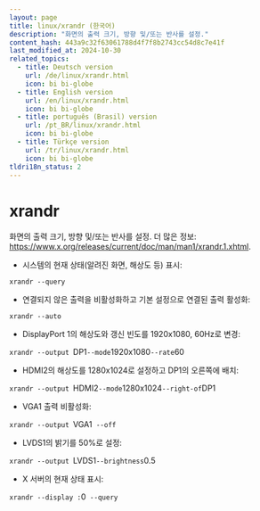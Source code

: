 ```yaml
---
layout: page
title: linux/xrandr (한국어)
description: "화면의 출력 크기, 방향 및/또는 반사를 설정."
content_hash: 443a9c32f63061788d4f7f8b2743cc54d8c7e41f
last_modified_at: 2024-10-30
related_topics:
  - title: Deutsch version
    url: /de/linux/xrandr.html
    icon: bi bi-globe
  - title: English version
    url: /en/linux/xrandr.html
    icon: bi bi-globe
  - title: português (Brasil) version
    url: /pt_BR/linux/xrandr.html
    icon: bi bi-globe
  - title: Türkçe version
    url: /tr/linux/xrandr.html
    icon: bi bi-globe
tldri18n_status: 2
---
```

# xrandr

화면의 출력 크기, 방향 및/또는 반사를 설정.
더 많은 정보: <https://www.x.org/releases/current/doc/man/man1/xrandr.1.xhtml>.

- 시스템의 현재 상태(알려진 화면, 해상도 등) 표시:

`xrandr --query`

- 연결되지 않은 출력을 비활성화하고 기본 설정으로 연결된 출력 활성화:

`xrandr --auto`

- DisplayPort 1의 해상도와 갱신 빈도를 1920x1080, 60Hz로 변경:

`xrandr --output `<span class="tldr-var badge badge-pill bg-dark-lm bg-white-dm text-white-lm text-dark-dm font-weight-bold">DP1</span>` --mode `<span class="tldr-var badge badge-pill bg-dark-lm bg-white-dm text-white-lm text-dark-dm font-weight-bold">1920x1080</span>` --rate `<span class="tldr-var badge badge-pill bg-dark-lm bg-white-dm text-white-lm text-dark-dm font-weight-bold">60</span>

- HDMI2의 해상도를 1280x1024로 설정하고 DP1의 오른쪽에 배치:

`xrandr --output `<span class="tldr-var badge badge-pill bg-dark-lm bg-white-dm text-white-lm text-dark-dm font-weight-bold">HDMI2</span>` --mode `<span class="tldr-var badge badge-pill bg-dark-lm bg-white-dm text-white-lm text-dark-dm font-weight-bold">1280x1024</span>` --right-of `<span class="tldr-var badge badge-pill bg-dark-lm bg-white-dm text-white-lm text-dark-dm font-weight-bold">DP1</span>

- VGA1 출력 비활성화:

`xrandr --output `<span class="tldr-var badge badge-pill bg-dark-lm bg-white-dm text-white-lm text-dark-dm font-weight-bold">VGA1</span>` --off`

- LVDS1의 밝기를 50%로 설정:

`xrandr --output `<span class="tldr-var badge badge-pill bg-dark-lm bg-white-dm text-white-lm text-dark-dm font-weight-bold">LVDS1</span>` --brightness `<span class="tldr-var badge badge-pill bg-dark-lm bg-white-dm text-white-lm text-dark-dm font-weight-bold">0.5</span>

- X 서버의 현재 상태 표시:

`xrandr --display :`<span class="tldr-var badge badge-pill bg-dark-lm bg-white-dm text-white-lm text-dark-dm font-weight-bold">0</span>` --query`
